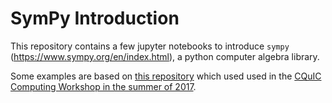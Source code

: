 # SymPy Introduction

This repository contains a few jupyter notebooks to introduce `sympy` (https://www.sympy.org/en/index.html), a python computer algebra library.

Some examples are based on [this repository](https://github.com/jarthurgross/symbolic-algebra-lesson) which used used in the [CQuIC Computing Workshop in the summer of 2017](https://cquic.github.io/summer17-computing-workshop/).
